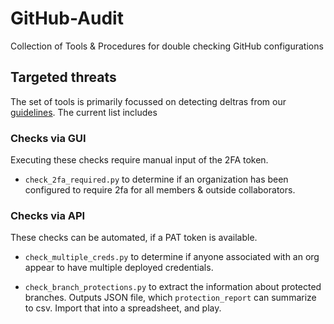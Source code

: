 # GitHub-Audit
Collection of Tools &amp; Procedures for double checking GitHub configurations

## Targeted threats

The set of tools is primarily focussed on detecting deltras from our
[guidelines](checklist.md). The current list includes


### Checks via GUI

Executing these checks require manual input of the 2FA token.

- ``check_2fa_required.py`` to determine if an organization has been
  configured to require 2fa for all members & outside collaborators.


### Checks via API

These checks can be automated, if a PAT token is available.

- ``check_multiple_creds.py`` to determine if anyone associated with an
  org appear to have multiple deployed credentials.

- ``check_branch_protections.py`` to extract the information about
  protected branches. Outputs JSON file, which ``protection_report`` can
  summarize to csv. Import that into a spreadsheet, and play.
